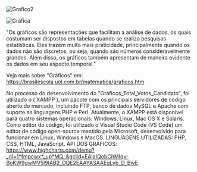 
![Grafico2](https://github.com/jrroseo/Graficos_Total_Votos_Candidato-/assets/31939585/bb76c1d3-cb0b-4ecf-8529-f050de89f264)

![Gráfica](https://github.com/jrroseo/Graficos_Total_Votos_Candidato-/assets/31939585/76da4f06-a997-4d67-a7cd-7901a2acf868)

"Os gráficos são representações que facilitam a análise de dados, os quais costumam ser dispostos em tabelas quando se realiza pesquisas estatísticas.
Eles trazem muito mais praticidade, principalmente quando os dados não são discretos, ou seja,
quando são números consideravelmente grandes. Além disso, os gráficos também apresentam de maneira evidente os dados em seu aspecto temporal."

Veja mais sobre "Gráficos" em: https://brasilescola.uol.com.br/matematica/graficos.htm

No processo do desenvolvimento do "Gráficos_Total_Votos_Candidato", foi utilizado o ( XAMPP ), um pacote com os principais servidores de código aberto do mercado, 
incluindo FTP, banco de dados MySQL e Apache com suporte as linguagens PHP e Perl.
Atualmente, o XAMPP está disponível para quatro sistemas operacionais: Windows, Linux, Mac OS X e Solaris.
Como editor do código, foi utilizado o Visual Studio Code (VS Code) um editor de código open-source mantido pela Microsoft, 
desenvolvido para funcionar em Linux, Windows e MacOS.
LINGUAGENS UTILIZADAS:
PHP, CSS, HTML, JavaScript.
API DOS GRÁFICOS:
https://www.highcharts.com/demo?_gl=1*fmpcwx*_up*MQ..&gclid=EAIaIQobChMIqv-BoKW9gwMV5l9IAB2_DQE2EAAYASAAEgLyb_D_BwE
